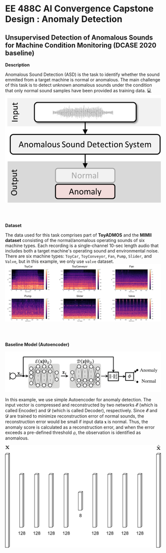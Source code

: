 # **EE 488C AI Convergence Capstone Design : Anomaly Detection**
## **Unsupervised Detection of Anomalous Sounds for Machine Condition Monitoring (DCASE 2020 baseline)**

**Description**

Anomalous Sound Detection (ASD) is the task to identify whether the sound emmited from a target machine is normal or anomalous. 
The main challenge of this task is to detect unknown anomalous sounds under the condition that only normal sound samples have been provided as training data. 💻
![ASD](image/ASD.png)

<br>
<br>

**Dataset**

The data used for this task comprises part of **ToyADMOS** and the **MIMII dataset** consisting of the normal/anomalous operating sounds of six machine types. Each recording is a single-channel 10-sec length audio that includes both a target machine's operating sound and environmental noise. There are six machine types: `ToyCar`, `ToyConveyor`, `Fan`, `Pump`, `Slider`, and `Valve`, but in this example, we only use `valve` dataset.
![Dataset](image/Dataset.png)


<br>
<br>

**Baseline Model (Autoencoder)**

![AE](image/Autoencoder.png)

In this example, we use simple Autoencoder for anomaly detection. The input vector is compressed and reconstructed by two networks 𝓔 (which is called Encoder) and 𝓓 (which is called Decoder), respectively. Since 𝓔 and 𝓓 are trained to minimize reconstruction error of normal sounds, the reconstruction error would be small if input data 𝐱 is normal. Thus, the anomaly score is calculated as a reconstruction error, and when the error exceeds a pre-defined threshold 𝜙, the observation is identified as anomalous.

![AE](image/Autoencoder2.png)

